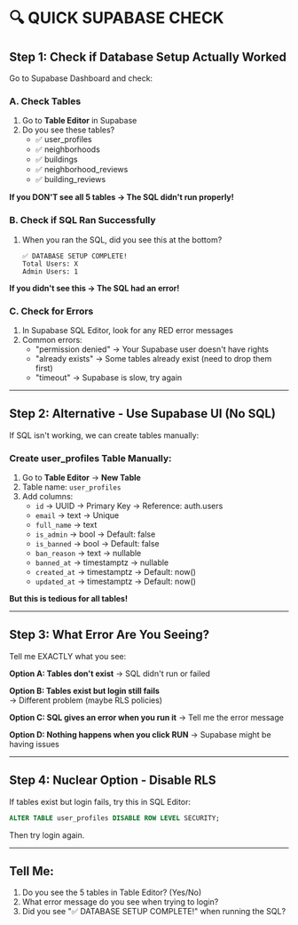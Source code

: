 # 🔍 QUICK SUPABASE CHECK

## Step 1: Check if Database Setup Actually Worked

Go to Supabase Dashboard and check:

### A. Check Tables
1. Go to **Table Editor** in Supabase
2. Do you see these tables?
   - ✅ user_profiles
   - ✅ neighborhoods  
   - ✅ buildings
   - ✅ neighborhood_reviews
   - ✅ building_reviews

**If you DON'T see all 5 tables → The SQL didn't run properly!**

### B. Check if SQL Ran Successfully
1. When you ran the SQL, did you see this at the bottom?
   ```
   ✅ DATABASE SETUP COMPLETE!
   Total Users: X
   Admin Users: 1
   ```

**If you didn't see this → The SQL had an error!**

### C. Check for Errors
1. In Supabase SQL Editor, look for any RED error messages
2. Common errors:
   - "permission denied" → Your Supabase user doesn't have rights
   - "already exists" → Some tables already exist (need to drop them first)
   - "timeout" → Supabase is slow, try again

---

## Step 2: Alternative - Use Supabase UI (No SQL)

If SQL isn't working, we can create tables manually:

### Create user_profiles Table Manually:
1. Go to **Table Editor** → **New Table**
2. Table name: `user_profiles`
3. Add columns:
   - `id` → UUID → Primary Key → Reference: auth.users
   - `email` → text → Unique
   - `full_name` → text
   - `is_admin` → bool → Default: false
   - `is_banned` → bool → Default: false
   - `ban_reason` → text → nullable
   - `banned_at` → timestamptz → nullable
   - `created_at` → timestamptz → Default: now()
   - `updated_at` → timestamptz → Default: now()

**But this is tedious for all tables!**

---

## Step 3: What Error Are You Seeing?

Tell me EXACTLY what you see:

**Option A: Tables don't exist**
→ SQL didn't run or failed

**Option B: Tables exist but login still fails**  
→ Different problem (maybe RLS policies)

**Option C: SQL gives an error when you run it**
→ Tell me the error message

**Option D: Nothing happens when you click RUN**
→ Supabase might be having issues

---

## Step 4: Nuclear Option - Disable RLS

If tables exist but login fails, try this in SQL Editor:

```sql
ALTER TABLE user_profiles DISABLE ROW LEVEL SECURITY;
```

Then try login again.

---

## Tell Me:
1. Do you see the 5 tables in Table Editor? (Yes/No)
2. What error message do you see when trying to login?
3. Did you see "✅ DATABASE SETUP COMPLETE!" when running the SQL?

